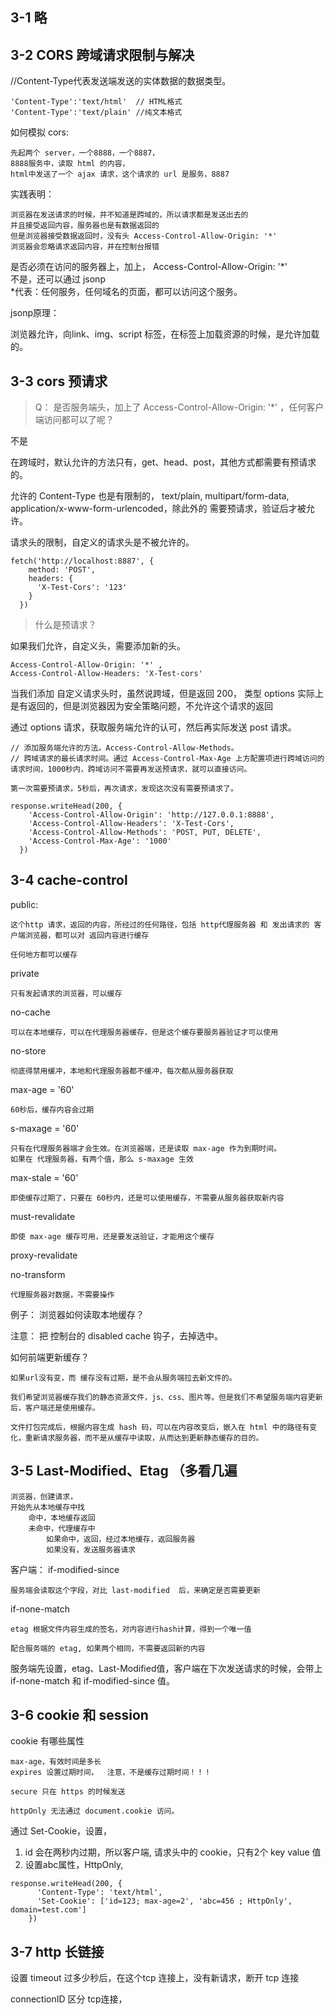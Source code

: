 ## 3-1 略

## 3-2 CORS 跨域请求限制与解决


//Content-Type代表发送端发送的实体数据的数据类型。

```
'Content-Type':'text/html'  // HTML格式
'Content-Type':'text/plain' //纯文本格式      
```

如何模拟 cors:

	先起两个 server，一个8888，一个8887，
	8888服务中，读取 html 的内容，
	html中发送了一个 ajax 请求，这个请求的 url 是服务，8887




实践表明：    

	浏览器在发送请求的时候，并不知道是跨域的，所以请求都是发送出去的    
	并且接受返回内容，服务器也是有数据返回的  
	但是浏览器接受数据返回时，没有头 Access-Control-Allow-Origin: '*'  
	浏览器会忽略请求返回内容，并在控制台报错    

是否必须在访问的服务器上，加上， Access-Control-Allow-Origin: '*'   
不是，还可以通过 jsonp    
*代表：任何服务，任何域名的页面，都可以访问这个服务。

jsonp原理：

浏览器允许，向link、img、script 标签，在标签上加载资源的时候，是允许加载的。



## 3-3 cors 预请求

> Q： 是否服务端头，加上了 Access-Control-Allow-Origin: '*'  ，任何客户端访问都可以了呢？

不是

在跨域时，默认允许的方法只有，get、head、post，其他方式都需要有预请求的。

允许的 Content-Type 也是有限制的， text/plain, multipart/form-data, application/x-www-form-urlencoded，除此外的 需要预请求，验证后才被允许。

请求头的限制，自定义的请求头是不被允许的。

```
fetch('http://localhost:8887', {
    method: 'POST',
    headers: {
      'X-Test-Cors': '123'
    }
  })
```


> 什么是预请求？

如果我们允许，自定义头，需要添加新的头。

```
Access-Control-Allow-Origin: '*' ,
Access-Control-Allow-Headers: 'X-Test-cors' 

```

当我们添加 自定义请求头时，虽然说跨域，但是返回 200， 类型 options
实际上是有返回的，但是浏览器因为安全策略问题，不允许这个请求的返回



通过 options 请求，获取服务端允许的认可，然后再实际发送 post 请求。

```
// 添加服务端允许的方法。Access-Control-Allow-Methods。
// 跨域请求的最长请求时间。通过 Access-Control-Max-Age 上方配置项进行跨域访问的请求时间，1000秒内，跨域访问不需要再发送预请求，就可以直接访问。

第一次需要预请求，5秒后，再次请求，发现这次没有需要预请求了。

response.writeHead(200, {
    'Access-Control-Allow-Origin': 'http://127.0.0.1:8888',
    'Access-Control-Allow-Headers': 'X-Test-Cors',
    'Access-Control-Allow-Methods': 'POST, PUT, DELETE',
    'Access-Control-Max-Age': '1000'
  })
```


## 3-4 cache-control


public: 
	
	这个http 请求，返回的内容，所经过的任何路径，包括 http代理服务器 和 发出请求的 客户端浏览器，都可以对 返回内容进行缓存
	
	任何地方都可以缓存

private
	
	只有发起请求的浏览器，可以缓存

no-cache

	可以在本地缓存，可以在代理服务器缓存，但是这个缓存要服务器验证才可以使用

no-store
	
	彻底得禁用缓冲，本地和代理服务器都不缓冲，每次都从服务器获取



max-age = '60' 
	
	60秒后，缓存内容会过期

s-maxage = '60'
	
	只有在代理服务器端才会生效。在浏览器端，还是读取 max-age 作为到期时间。
	如果在 代理服务器，有两个值，那么 s-maxage 生效

max-stale = '60'
	
	即使缓存过期了，只要在 60秒内，还是可以使用缓存，不需要从服务器获取新内容

must-revalidate
	
	即使 max-age 缓存可用，还是要发送验证，才能用这个缓存
	
proxy-revalidate
	
	
no-transform
	
	代理服务器对数据，不需要操作




例子：
	浏览器如何读取本地缓存？

注意：  把 控制台的 disabled cache 钩子，去掉选中。

如何前端更新缓存？
	
	如果url没有变，而 缓存没有过期，是不会从服务端拉去新文件的。
	
	我们希望浏览器缓存我们的静态资源文件，js、css、图片等。但是我们不希望服务端内容更新后，客户端还是使用缓存。
	 
	文件打包完成后，根据内容生成 hash 码，可以在内容改变后，嵌入在 html 中的路径有变化，重新请求服务器，而不是从缓存中读取，从而达到更新静态缓存的目的。
	
	

## 3-5 Last-Modified、Etag （多看几遍



	浏览器，创建请求，  
	开始先从本地缓存中找
		命中，本地缓存返回
		未命中，代理缓存中
			如果命中，返回，经过本地缓存，返回服务器
			如果没有，发送服务器请求
			

客户端： if-modified-since
	
	服务端会读取这个字段，对比 last-modified  后，来确定是否需要更新

if-none-match
	
	etag 根据文件内容生成的签名，对内容进行hash计算，得到一个唯一值
	
	配合服务端的 etag, 如果两个相同，不需要返回新的内容


服务端先设置，etag、Last-Modified值，客户端在下次发送请求的时候，会带上
if-none-match 和 if-modified-since 值。
	
	
				
			
## 3-6  cookie 和 session	


cookie 有哪些属性
	
	max-age，有效时间是多长
	expires 设置过期时间，  注意，不是缓存过期时间！！！
	
	secure 只在 https 的时候发送
	
	httpOnly 无法通过 document.cookie 访问。 


通过 Set-Cookie，设置，

1. id 会在两秒内过期，所以客户端, 请求头中的 cookie，只有2个 key value 值
2. 设置abc属性，HttpOnly, 

```
response.writeHead(200, {
      'Content-Type': 'text/html',
      'Set-Cookie': ['id=123; max-age=2', 'abc=456 ; HttpOnly', domain=test.com'] 
    })
```


## 3-7 http 长链接

设置 timeout 过多少秒后，在这个tcp 连接上，没有新请求，断开 tcp 连接

connectionID 区分 tcp连接，






 


